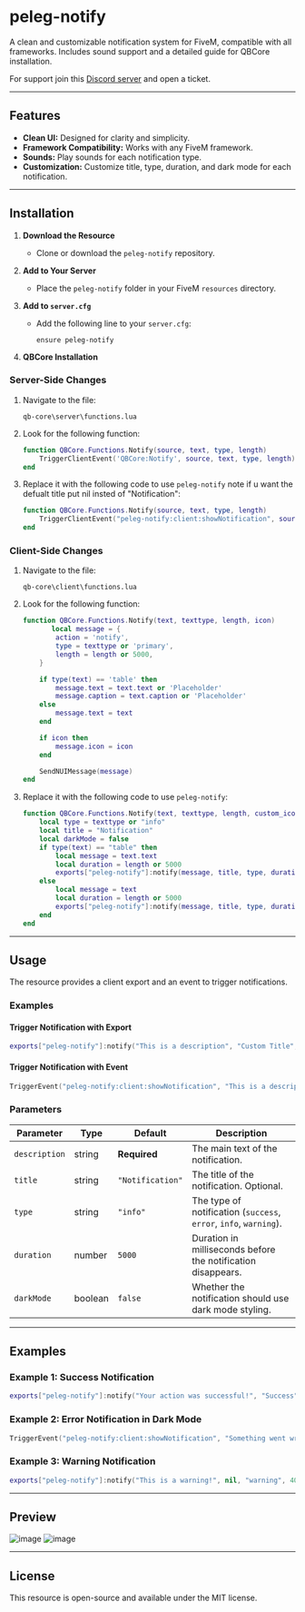 # peleg-notify
A clean and customizable notification system for FiveM, compatible with all frameworks. Includes sound support and a detailed guide for QBCore installation.

For support join this [Discord server](https://discord.gg/qHnZqNbWkx) and open a ticket.

---

## Features
- **Clean UI:** Designed for clarity and simplicity.
- **Framework Compatibility:** Works with any FiveM framework.
- **Sounds:** Play sounds for each notification type.
- **Customization:** Customize title, type, duration, and dark mode for each notification.

---

## Installation
1. **Download the Resource**
   - Clone or download the `peleg-notify` repository.

2. **Add to Your Server**
   - Place the `peleg-notify` folder in your FiveM `resources` directory.

3. **Add to `server.cfg`**
   - Add the following line to your `server.cfg`:
     ```
     ensure peleg-notify
     ```

4. **QBCore Installation**

### Server-Side Changes
1. Navigate to the file:
   ```
   qb-core\server\functions.lua
   ```
2. Look for the following function:
   ```lua
   function QBCore.Functions.Notify(source, text, type, length)
       TriggerClientEvent('QBCore:Notify', source, text, type, length)
   end
   ```
3. Replace it with the following code to use `peleg-notify` note if u want the defualt title put nil insted of "Notification":
   ```lua
   function QBCore.Functions.Notify(source, text, type, length)
       TriggerClientEvent("peleg-notify:client:showNotification", source, text, "Notification", type, length, false)
   end
   ```

### Client-Side Changes
1. Navigate to the file:
   ```
   qb-core\client\functions.lua
   ```
2. Look for the following function:
   ```lua
   function QBCore.Functions.Notify(text, texttype, length, icon)
          local message = {
           action = 'notify',
           type = texttype or 'primary',
           length = length or 5000,
       }

       if type(text) == 'table' then
           message.text = text.text or 'Placeholder'
           message.caption = text.caption or 'Placeholder'
       else
           message.text = text
       end

       if icon then
           message.icon = icon
       end

       SendNUIMessage(message)
   end
   ```
   
3. Replace it with the following code to use `peleg-notify`:
   ```lua
   function QBCore.Functions.Notify(text, texttype, length, custom_icon)
       local type = texttype or "info"
       local title = "Notification"
       local darkMode = false
       if type(text) == "table" then
           local message = text.text
           local duration = length or 5000
           exports["peleg-notify"]:notify(message, title, type, duration, darkMode)
       else
           local message = text
           local duration = length or 5000
           exports["peleg-notify"]:notify(message, title, type, duration, darkMode)
       end
   end
   ```

---

## Usage
The resource provides a client export and an event to trigger notifications. 

### Examples

#### Trigger Notification with Export
```lua
exports["peleg-notify"]:notify("This is a description", "Custom Title", "success", 7000, true)
```

#### Trigger Notification with Event
```lua
TriggerEvent("peleg-notify:client:showNotification", "This is a description", "Custom Title", "error", 5000, false)
```

### Parameters
| Parameter      | Type    | Default       | Description                                              |
|----------------|---------|---------------|----------------------------------------------------------|
| `description`  | string  | **Required**  | The main text of the notification.                      |
| `title`        | string  | `"Notification"` | The title of the notification. Optional.               |
| `type`         | string  | `"info"`      | The type of notification (`success`, `error`, `info`, `warning`). |
| `duration`     | number  | `5000`        | Duration in milliseconds before the notification disappears. |
| `darkMode`     | boolean | `false`       | Whether the notification should use dark mode styling.   |

---

## Examples

### Example 1: Success Notification
```lua
exports["peleg-notify"]:notify("Your action was successful!", "Success", "success", 5000, false)
```

### Example 2: Error Notification in Dark Mode
```lua
TriggerEvent("peleg-notify:client:showNotification", "Something went wrong!", "Error", "error", 8000, true)
```

### Example 3: Warning Notification
```lua
exports["peleg-notify"]:notify("This is a warning!", nil, "warning", 4000, false)
```

---

## Preview
![image](https://github.com/user-attachments/assets/cb0daf8d-f14e-4731-869e-f657a3809dda)
![image](https://github.com/user-attachments/assets/20c17a4e-3b70-47a4-950e-a7665311de4c)

---

## License
This resource is open-source and available under the MIT license.
